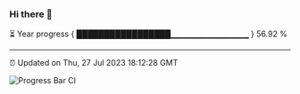 ### Hi there 👋

⏳ Year progress { █████████████████▁▁▁▁▁▁▁▁▁▁▁▁▁ } 56.92 %

---

⏰ Updated on Thu, 27 Jul 2023 18:12:28 GMT

![Progress Bar CI](https://github.com/liununu/liununu/workflows/Progress%20Bar%20CI/badge.svg)
